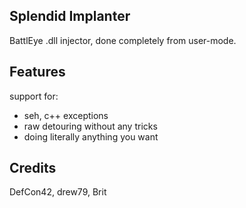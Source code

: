 ## Splendid Implanter

BattlEye .dll injector, done completely from user-mode.

## Features

support for:

- seh, c++ exceptions
- raw detouring without any tricks
- doing literally anything you want

## Credits

DefCon42, drew79, Brit

